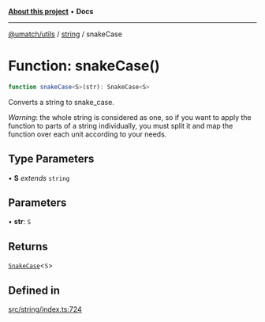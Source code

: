 [**About this project**](../../README.md) • **Docs**

***

[@umatch/utils](../../api.md) / [string](../README.md) / snakeCase

# Function: snakeCase()

```ts
function snakeCase<S>(str): SnakeCase<S>
```

Converts a string to snake_case.

*Warning*: the whole string is considered as one, so if you want to
apply the function to parts of a string individually, you must
split it and map the function over each unit according to your needs.

## Type Parameters

• **S** *extends* `string`

## Parameters

• **str**: `S`

## Returns

[`SnakeCase`](../type-aliases/SnakeCase.md)\<`S`\>

## Defined in

[src/string/index.ts:724](https://github.com/umatch-oficial/utils/blob/main/src/string/index.ts#L724)
